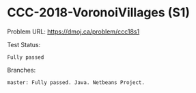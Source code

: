 # CCC-2018-VoronoiVillages (S1)

Problem URL:
    https://dmoj.ca/problem/ccc18s1
    
Test Status:
    
    Fully passed
    
Branches:

    master: Fully passed. Java. Netbeans Project.
